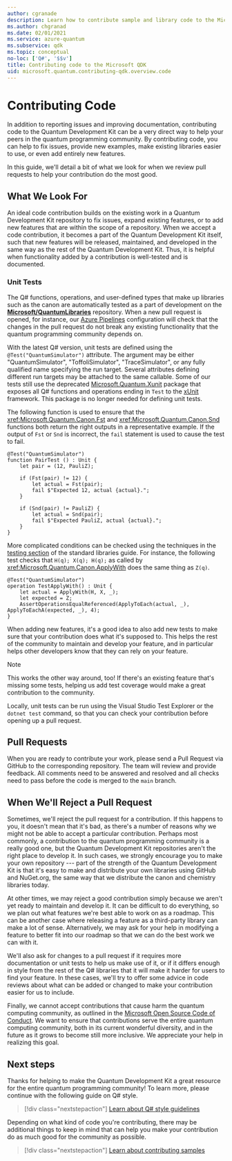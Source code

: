 ```yaml
---
author: cgranade
description: Learn how to contribute sample and library code to the Microsoft Quantum Development Kit (QDK).
ms.author: chgranad
ms.date: 02/01/2021
ms.service: azure-quantum
ms.subservice: qdk
ms.topic: conceptual
no-loc: ['Q#', '$$v']
title: Contributing code to the Microsoft QDK
uid: microsoft.quantum.contributing-qdk.overview.code
---
```


# Contributing Code

In addition to reporting issues and improving documentation, contributing code to the Quantum Development Kit can be a very direct way to help your peers in the quantum programming community.
By contributing code, you can help to fix issues, provide new examples, make existing libraries easier to use, or even add entirely new features.

In this guide, we'll detail a bit of what we look for when we review pull requests to help your contribution do the most good.

## What We Look For

An ideal code contribution builds on the existing work in a Quantum Development Kit repository to fix issues, expand existing features, or to add new features that are within the scope of a repository.
When we accept a code contribution, it becomes a part of the Quantum Development Kit itself, such that new features will be released, maintained, and developed in the same way as the rest of the Quantum Development Kit.
Thus, it is helpful when functionality added by a contribution is well-tested and is documented.

### Unit Tests

The Q# functions, operations, and user-defined types that make up libraries such as the canon are automatically tested as a part of development on the [**Microsoft/QuantumLibraries**](https://github.com/Microsoft/QuantumLibraries/) repository.
When a new pull request is opened, for instance, our [Azure Pipelines](https://azure.microsoft.com/services/devops/pipelines/) configuration will check that the changes in the pull request do not break any existing functionality that the quantum programming community depends on.

With the latest Q# version, unit tests are defined using the `@Test("QuantumSimulator")` attribute. The argument may be either "QuantumSimulator", "ToffoliSimulator", "TraceSimulator", or any fully qualified name specifying the run target. Several attributes defining different run targets may be attached to the same callable. 
Some of our tests still use the deprecated [Microsoft.Quantum.Xunit](https://www.nuget.org/packages/Microsoft.Quantum.Xunit/) package that exposes all Q# functions and operations ending in `Test` to the [xUnit](https://xunit.net/) framework. This package is no longer needed for defining unit tests. 

The following function is used to ensure that the <xref:Microsoft.Quantum.Canon.Fst> and <xref:Microsoft.Quantum.Canon.Snd> functions both return the right outputs in a representative example.
If the output of `Fst` or `Snd` is incorrect, the `fail` statement is used to cause the test to fail.

```qsharp
@Test("QuantumSimulator")
function PairTest () : Unit {
    let pair = (12, PauliZ);

    if (Fst(pair) != 12) {
        let actual = Fst(pair);
        fail $"Expected 12, actual {actual}.";
    }

    if (Snd(pair) != PauliZ) {
        let actual = Snd(pair);
        fail $"Expected PauliZ, actual {actual}.";
    }
}
```

More complicated conditions can be checked using the techniques in the [testing section](xref:microsoft.quantum.libraries.overview.diagnostics) of the standard libraries guide.
For instance, the following test checks that `H(q); X(q); H(q);` as called by <xref:Microsoft.Quantum.Canon.ApplyWith> does the same thing as `Z(q)`.

```Q#
@Test("QuantumSimulator")
operation TestApplyWith() : Unit {
    let actual = ApplyWith(H, X, _);
    let expected = Z;
    AssertOperationsEqualReferenced(ApplyToEach(actual, _), ApplyToEachA(expected, _), 4);
}
```

When adding new features, it's a good idea to also add new tests to make sure that your contribution does what it's supposed to.
This helps the rest of the community to maintain and develop your feature, and in particular helps other developers know that they can rely on your feature.

> [!NOTE]
> This works the other way around, too!
> If there's an existing feature that's missing some tests, helping us add test coverage would make a great contribution to the community.

Locally, unit tests can be run using the Visual Studio Test Explorer or the `dotnet test` command, so that you can check your contribution before opening up a pull request.

<!-- TODO:
### Comments and Documentation ###

### Citations and References ### -->

## Pull Requests

When you are ready to contribute your work, please send a Pull Request via GitHub to the corresponding repository.
The team will review and provide feedback. All comments need to be answered and resolved and all checks need to pass
before the code is merged to the `main` branch.

## When We'll Reject a Pull Request

Sometimes, we'll reject the pull request for a contribution.
If this happens to you, it doesn't mean that it's bad, as there's a number of reasons why we might not be able to accept a particular contribution.
Perhaps most commonly, a contribution to the quantum programming community is a really good one, but the Quantum Development Kit repositories aren't the right place to develop it.
In such cases, we strongly encourage you to make your own repository --- part of the strength of the Quantum Development Kit is that it's easy to make and distribute your own libraries using GitHub and NuGet.org, the same way that we distribute the canon and chemistry libraries today.

At other times, we may reject a good contribution simply because we aren't yet ready to maintain and develop it.
It can be difficult to do everything, so we plan out what features we're best able to work on as a roadmap.
This can be another case where releasing a feature as a third-party library can make a lot of sense.
Alternatively, we may ask for your help in modifying a feature to better fit into our roadmap so that we can do the best work we can with it.

We'll also ask for changes to a pull request if it requires more documentation or unit tests to help us make use of it, or if it differs enough in style from the rest of the Q# libraries that it will make it harder for users to find your feature.
In these cases, we'll try to offer some advice in code reviews about what can be added or changed to make your contribution easier for us to include.

Finally, we cannot accept contributions that cause harm the quantum computing community, as outlined in the [Microsoft Open Source Code of Conduct](https://opensource.microsoft.com/codeofconduct/).
We want to ensure that contributions serve the entire quantum computing community, both in its current wonderful diversity, and in the future as it grows to become still more inclusive.
We appreciate your help in realizing this goal.

## Next steps

Thanks for helping to make the Quantum Development Kit a great resource for the entire quantum programming community!
To learn more, please continue with the following guide on Q# style.

> [!div class="nextstepaction"]
> [Learn about Q# style guidelines](xref:microsoft.quantum.contributing-qdk.overview.style)

Depending on what kind of code you're contributing, there may be additional things to keep in mind that can help you make your contribution do as much good for the community as possible.

> [!div class="nextstepaction"]
> [Learn about contributing samples](xref:microsoft.quantum.contributing-qdk.overview.samples)